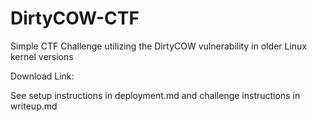 # DirtyCOW-CTF
Simple CTF Challenge utilizing the DirtyCOW vulnerability in older Linux kernel versions

Download Link:

See setup instructions in deployment.md and challenge instructions in writeup.md
